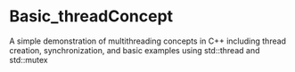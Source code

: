 # Basic_threadConcept
A simple demonstration of multithreading concepts in C++ including thread creation, synchronization, and basic examples using std::thread and std::mutex
